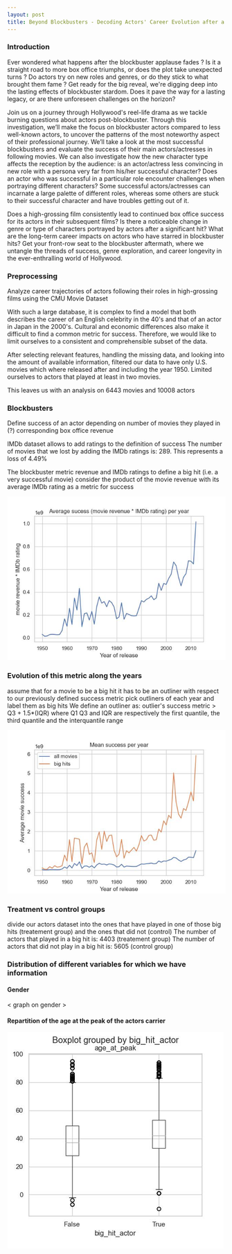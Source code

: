 ```yaml
---
layout: post
title: Beyond Blockbusters - Decoding Actors' Career Evolution after a big hit in the Film Industry 
---
```


### Introduction
Ever wondered what happens after the blockbuster applause fades ?
Is it a straight road to more box office triumphs, or does the plot take unexpected turns ? Do actors try on new roles and genres, or do they stick to what brought them fame ?
Get ready for the big reveal, we're digging deep into the lasting effects of blockbuster stardom. Does it pave the way for a lasting legacy, or are there unforeseen challenges on the horizon?

Join us on a journey through Hollywood's reel-life drama as we tackle burning questions about actors post-blockbuster. 
Through this investigation, we’ll make the focus on blockbuster actors compared to less well-known actors, to uncover the patterns of the most noteworthy aspect of their professional journey.
We’ll take a look at the most successful blockbusters and evaluate the success of their main actors/actresses in following movies.
We can also investigate how the new character type affects the reception by the audience: is an actor/actress less convincing in new role with a persona very far from his/her successful character?
Does an actor who was successful in a particular role encounter challenges when portraying different characters? Some successful actors/actresses can incarnate a large palette of different roles, whereas some others are stuck to their successful character and have troubles getting out of it.

Does a high-grossing film consistently lead to continued box office success for its actors in their subsequent films?
Is there a noticeable change in genre or type of characters portrayed by actors after a significant hit?
What are the long-term career impacts on actors who have starred in blockbuster hits? 
Get your front-row seat to the blockbuster aftermath, where we untangle the threads of success, genre exploration, and career longevity in the ever-enthralling world of Hollywood.

### Preprocessing
Analyze career trajectories of actors following their roles in high-grossing films using the CMU Movie Dataset

With such a large database, it is complex to find a model that both describes the career of an English celebrity in the 40's and that of an actor in Japan in the 2000's. Cultural and economic differences also make it difficult to find a common metric for success. Therefore, we would like to limit ourselves to a consistent and comprehensible subset of the data.

After selecting relevant features, handling the missing data, and looking into the amount of available information, filtered our data to have only U.S. movies which where released after and including the year 1950. Limited ourselves to actors that played at least in two movies. 

This leaves us with an analysis on 6443 movies and 10008 actors


### Blockbusters
Define success of an actor depending on
number of movies they played in (?)
corresponding box office revenue


IMDb dataset allows to add ratings to the definition of success
The number of movies that we lost by adding the IMDb ratings is: 289. This represents a loss of  4.49%

The blockbuster metric
 revenue and IMDb ratings to define a big hit (i.e. a very successful movie)
consider the product of the movie revenue with its average IMDb rating as a metric for success

<img src="imgs/avg_success_per_year.jpeg" alt="Description of the image">


### Evolution of this metric along the years
assume that for a movie to be a big hit it has to be an outliner with respect to our previously defined success metric
pick outliners of each year and label them as big hits
We define an outliner as: outlier's success metric > Q3 + 1.5*(IQR) where Q1
Q3 and IQR are respectively the first quantile, the third quantile and the interquantile range

<img src="imgs/Mean success per year.jpeg" alt="Description of the image">

### Treatment vs control groups
divide our actors dataset into the ones that have played in one of those big hits (treatement group) and the ones that did not (control)
The number of actors that played in a big hit is: 4403 (treatement group)
The number of actors that did not play in a big hit is: 5605 (control group)

### Distribution of different variables for which we have information
#### Gender
< graph on gender >

#### Repartition of the age at the peak of the actors carrier

<img src="imgs/big_hit_actor.jpeg" alt="Description of the image">
